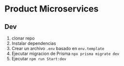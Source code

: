 # Product Microservices

## Dev

1. clonar repo
2. Instalar dependencias
3. Crear un archivo `.env` basado en `env.template`
4. Ejecutar migracion de Prisma `npx prisma migrate dev`
5. Ejecutar `npm run Start:dev`